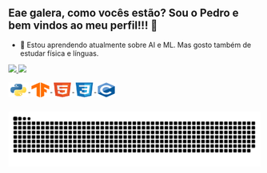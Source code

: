 ## Eae galera, como vocês estão? Sou o Pedro e bem vindos ao meu perfil!!! 👋
- 🌱 Estou aprendendo atualmente sobre AI e ML. Mas gosto também de estudar física e línguas.
<img align="right">
<div>
  <a href="https://github.com/descalzo404">
  <img height="180em" src="https://github-readme-stats.vercel.app/api?username=descalzo404&show_icons=true&theme=green&include_all_commits=true&count_private=true"/>
  <img height="180em" src="https://github-readme-stats.vercel.app/api/top-langs/?username=descalzo404&layout=compact&langs_count=7&theme=green"/>
</div>
<div style="display: inline_block"><br>
  <img align="center" alt="Rafa-Python" height="30" width="40" src="https://raw.githubusercontent.com/devicons/devicon/master/icons/python/python-original.svg">
  <img align="center" height="30" width="40" src="https://raw.githubusercontent.com/devicons/devicon/master/icons/tensorflow/tensorflow-original.svg">
  <img align="center"  height="30" width="40" src="https://raw.githubusercontent.com/devicons/devicon/master/icons/html5/html5-original.svg">
  <img align="center"  height="30" width="40" src="https://raw.githubusercontent.com/devicons/devicon/master/icons/css3/css3-original.svg">
  <img align="center"  height="30" width="40" src="https://raw.githubusercontent.com/devicons/devicon/master/icons/c/c-original.svg">
</div>
 
  ##
  
<div> 
 
  ![Snake animation](https://github.com/descalzo404/descalzo404/blob/output/github-contribution-grid-snake.svg)
 
</div>



